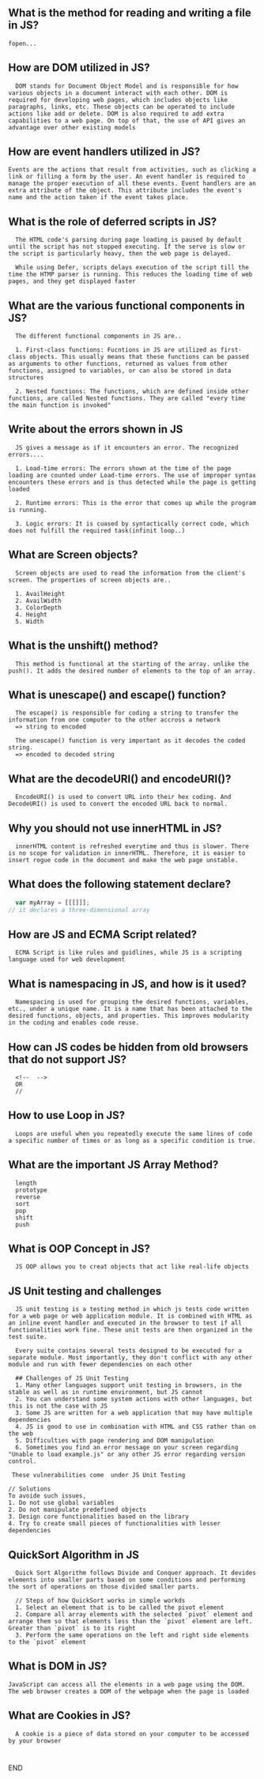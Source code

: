 ## What is the method for reading and writing a file in JS?
```
fopen...
```

## How are DOM utilized in JS?
```
  DOM stands for Document Object Model and is responsible for how various objects in a document interact with each other. DOM is required for developing web pages, which includes objects like paragraphs, links, etc. These objects can be operated to include actions like add or delete. DOM is also required to add extra capabilities to a web page. On top of that, the use of API gives an advantage over other existing models
```

## How are event handlers utilized in JS?
```
Events are the actions that result from activities, such as clicking a link or filling a form by the user. An event handler is required to manage the proper execution of all these events. Event handlers are an extra attribute of the object. This attribute includes the event's name and the action taken if the event takes place.
```

## What is the role of deferred scripts in JS?
```
  The HTML code's parsing during page loading is paused by default until the script has not stopped executing. If the serve is slow or the script is particularly heavy, then the web page is delayed.

  While using Defer, scripts delays execution of the script till the time the HTMP parser is running. This reduces the loading time of web pages, and they get displayed faster
```

## What are the various functional components in JS?
```
  The different functional components in JS are..
  
  1. First-class functions: Fucntions in JS are utilized as first-class objects. This usually means that these functions can be passed as arguments to other functions, returned as values from other functions, assigned to variables, or can also be stored in data structures
  
  2. Nested functions: The functions, which are defined inside other functions, are called Nested functions. They are called "every time the main function is invoked"
```

## Write about the errors shown in JS
```
  JS gives a message as if it encounters an error. The recognized errors....

  1. Load-time errors: The errors shown at the time of the page loading are counted under Load-time errors. The use of improper syntax encounters these errors and is thus detected while the page is getting loaded

  2. Runtime errors: This is the error that comes up while the program is running.

  3. Logic errors: It is cuased by syntactically correct code, which does not fulfill the required task(infinit loop..)
```

## What are Screen objects?
```
  Screen objects are used to read the information from the client's screen. The properties of screen objects are..

  1. AvailHeight
  2. AvailWidth
  3. ColorDepth
  4. Height
  5. Width
```

## What is the unshift() method?
```
  This method is functional at the starting of the array. unlike the push(). It adds the desired number of elements to the top of an array.
```

## What is unescape() and escape() function?
```
  The escape() is responsible for coding a string to transfer the information from one computer to the other accross a network
  => string to encoded

  The unescape() function is very important as it decodes the coded string.
  => encoded to decoded string
```

## What are the decodeURI() and encodeURI()?
```
  EncodeURI() is used to convert URL into their hex coding. And DecodeURI() is used to convert the encoded URL back to normal.
```

## Why you should not use innerHTML in JS?
```
  innerHTML content is refreshed everytime and thus is slower. There is no scope for validation in innerHTML. Therefore, it is easier to insert rogue code in the document and make the web page unstable.
```

## What does the following statement declare?
```js
  var myArray = [[[]]];
// it declares a three-dimensional array
```

## How are JS and ECMA Script related?
```
  ECMA Script is like rules and guidlines, while JS is a scripting language used for web development
```

## What is namespacing in JS, and how is it used?
```
  Namespacing is used for grouping the desired functions, variables, etc., under a unique name. It is a name that has been attached to the desired functions, objects, and properties. This improves modularity in the coding and enables code reuse.
```

## How can JS codes be hidden from old browsers that do not support JS?
```
  <!--  -->
  OR
  //
```

## How to use Loop in JS?
```
  Loops are useful when you repeatedly execute the same lines of code a specific number of times or as long as a specific condition is true.
```

## What are the important JS Array Method?
```
  length
  prototype
  reverse
  sort
  pop
  shift
  push
```

## What is OOP Concept in JS?
```
  JS OOP allows you to creat objects that act like real-life objects
```

## JS Unit testing and challenges
```
  JS unit testing is a testing method in which js tests code written for a web page or web application module. It is combined with HTML as an inline event handler and executed in the browser to test if all functionalities work fine. These unit tests are then organized in the test suite.

  Every suite contains several tests designed to be executed for a separate module. Most importantly, they don't conflict with any other module and run with fewer dependencies on each other

  ## Challenges of JS Unit Testing
  1. Many other languages support unit testing in browsers, in the stable as well as in runtime environment, but JS cannot
  2. You can understand some system actions with other languages, but this is not the case with JS
  3. Some JS are written for a web application that may have multiple dependencies
  4. JS is good to use in combination with HTML and CSS rather than on the web
  5. Difficulties with page rendering and DOM manipulation
  6. Sometimes you find an error message on your screen regarding "Unable to load example.js" or any other JS error regarding version control.
  
 These vulnerabilities come  under JS Unit Testing

// Solutions
To avoide such issues, 
1. Do not use global variables
2. Do not manipulate predefined objects
3. Design core functionalities based on the library
4. Try to create small pieces of functionalities with lesser dependencies
```

## QuickSort Algorithm in JS
```
  Quick Sort Algorithm follows Divide and Conquer approach. It devides elements into smaller parts based on some conditions and performing the sort of operations on those divided smaller parts.

  // Steps of how QuickSort works in simple workds
  1. Select an element that is to be called the pivot element
  2. Compare all array elements with the selected `pivot` element and arrange them so that elements less than the `pivot` element are left. Greater than `pivot` is to its right
  3. Perform the same operations on the left and right side elements to the `pivot` element
```

## What is DOM in JS?
```
JavaScript can access all the elements in a web page using the DOM. The web browser creates a DOM of the webpage when the page is loaded
```

## What are Cookies in JS?
```
  A cookie is a piece of data stored on your computer to be accessed by your browser
```

#
END